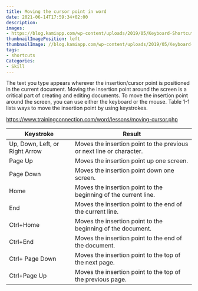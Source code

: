 ```yaml
---
title: Moving the cursor point in word
date: 2021-06-14T17:59:34+02:00
description:
images:
- https://blog.kamiapp.com/wp-content/uploads/2019/05/Keyboard-Shortcuts-Blog-Post-02.jpg
thumbnailImagePosition: left
thumbnailImage: //blog.kamiapp.com/wp-content/uploads/2019/05/Keyboard-Shortcuts-Blog-Post-02.jpg
tags:
- shortcuts
Categories:
- Skill
---
```


The text you type appears wherever the insertion/cursor point is positioned in the current document. Moving the insertion point around the screen is a critical part of creating and editing documents. To move the insertion point around the screen, you can use either the keyboard or the mouse. Table 1-1 lists ways to move the insertion point by using keystrokes.

https://www.trainingconnection.com/word/lessons/moving-cursor.php

| Keystroke	| Result |
| --- | --- |  
| Up, Down, Left, or Right Arrow	| Moves the insertion point to the previous or next line or character.|
Page Up	| Moves the insertion point up one screen.|
| Page Down	| Moves the insertion point down one screen.|
| Home	| Moves the insertion point to the beginning of the current line.|
| End	| Moves the insertion point to the end of the current line.|
| Ctrl+Home	| Moves the insertion point to the beginning of the document.|
| Ctrl+End	| Moves the insertion point to the end of the document.|
| Ctrl+ Page Down	| Moves the insertion point to the top of the next page.|
| Ctrl+Page Up	| Moves the insertion point to the top of the previous page.|
